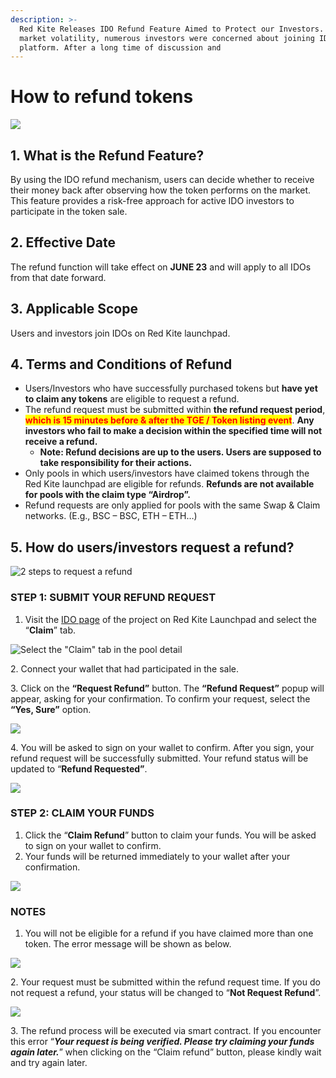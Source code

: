 ```yaml
---
description: >-
  Red Kite Releases IDO Refund Feature Aimed to Protect our Investors. Due to
  market volatility, numerous investors were concerned about joining IDO on our
  platform. After a long time of discussion and
---
```


# How to refund tokens

![](https://lh6.googleusercontent.com/u-Kvfhfao1VNiLNgkSls87F3aT0z79o3bqPUeRwXd-plbcyeJSZruzn\_0LZ65UpQ9qSKjWizYjsR6vQbiwuO1cxShbbvRFeuraUUvFzm6ITkr0CRbQnETER3xU91ayJ5PVR4nXd4icUUPhhjXg)

## 1. **What is the Refund Feature?**&#x20;

By using the IDO refund mechanism, users can decide whether to receive their money back after observing how the token performs on the market. This feature provides a risk-free approach for active IDO investors to participate in the token sale.

## 2. Effective Date

The refund function will take effect on **JUNE 23** and will apply to all IDOs from that date forward.

## 3. Applicable Scope

Users and investors join IDOs on Red Kite launchpad.

## 4. Terms and Conditions of Refund

* Users/Investors who have successfully purchased tokens but **have yet to claim any tokens** are eligible to request a refund.&#x20;
* The refund request must be submitted within **the refund request period**, <mark style="color:red;">**which is 15 minutes before & after the TGE / Token listing event**</mark>. **Any investors who fail to make a decision within the specified time will not receive a refund.**&#x20;
  * **Note: Refund decisions are up to the users. Users are supposed to take responsibility for their actions.**
* Only pools in which users/investors have claimed tokens through the Red Kite launchpad are eligible for refunds. **Refunds are not available for pools with the claim type “Airdrop”.**&#x20;
* Refund requests are only applied for pools with the same Swap & Claim networks. (E.g., BSC – BSC, ETH – ETH…)

## 5. **How do users/investors request a refund?**

![2 steps to request a refund](https://lh6.googleusercontent.com/Ud5AeWhlYGktbhVDgcd84mg7RKQ9FFwnGHYofddADfWrWgQYocnzV31hRBO0aJVe4ktEYLqyfKO-3RiQHguZHNwqV2c1xMlrstPgnGVMgNBG3kKj0BXXNp7fCcUItaicbaF6UUZpjnizpfuk4A)

### **STEP 1: SUBMIT YOUR REFUND REQUEST**&#x20;

1. Visit the [IDO page](https://redkite.polkafoundry.com/#/dashboard) of the project on Red Kite Launchpad and select the “**Claim**” tab.

![Select the "Claim" tab in the pool detail](https://lh6.googleusercontent.com/lp5PmPvbHOBsWZWLSzsc1u10sQFtAEpLWJjoDEhgfQQdQCOfhNFjAXgNMufJr-wVYfVzunle4QfwEN7JMmior5SHAZCPIw1wyfRBOeRvIv7dHZ54KP2FGgoWOdSsKCRP3ediV7nshezuThQtKg)

2\. Connect your wallet that had participated in the sale.&#x20;

3\. Click on the **“Request Refund”** button. The **“Refund Request”** popup will appear, asking for your confirmation. To confirm your request, select the **“Yes, Sure”** option.

![](https://lh3.googleusercontent.com/Sw9LGe9Dz-DhSMku7L7JBZVKoxZYMBApiqaxmHgBN8trmqrMNq5FOhKvnzo1JXSKfsnDAg4zDA497NMW3NsreGZ1gnXSfewlGN3pAWI1EJyFIY4766SsGzOu3hh0h499Sz\_2z2Va02b2MIjq5Q)

4\. You will be asked to sign on your wallet to confirm. After you sign, your refund request will be successfully submitted. Your refund status will be updated to “**Refund Requested”**.

![](https://lh3.googleusercontent.com/aSesLxNsOO5J1lEg8DrTTGwT6H4wlJVu0wyMB-FSTNWPRH9VnVDsnDxChe3iTFYnL4Y2Ii7pewRP42badyTvdtoU6y3Odk\_WN316Vo5XpOEyjLQIq7J-VfxMU8zb1\_0UytSG2Hmo3JyG-NwsEQ)

### **STEP 2: CLAIM YOUR FUNDS**

1. Click the “**Claim Refund**” button to claim your funds. You will be asked to sign on your wallet to confirm.&#x20;
2. Your funds will be returned immediately to your wallet after your confirmation.

![](https://lh4.googleusercontent.com/tfbBpw680bzkHIT9CPJ-Pq6YbFYCAuhbb9prYMBBDsH7J1FRMGMSAE2oGETVwxrLv8uKVg6eeftdhHTxBbyko8dx6Dt5n5MvvKWe5vW-kMVbQElpEks6fvsqaJsPigZCp1LIBsSJqcQHH9xeaA)

### **NOTES**

1. You will not be eligible for a refund if you have claimed more than one token. The error message will be shown as below.

![](https://lh6.googleusercontent.com/LabdZ9Nx3vmd3Be-9Tm1w5EVBHykH3gyVN1c-VIUaau6ML63i6ldYcOiNjiQCrbAf75TtsIi4IMw-Nxsp07BgmdJ1VY\_LRSbDdh6Dv1MqaoIG-xyHyboQzqVEiC32sB1DS6adns4q7sFSU6S0A)

2\. Your request must be submitted within the refund request time. If you do not request a refund, your status will be changed to “**Not Request Refund**”.

![](https://lh5.googleusercontent.com/masKMn97DhQhPnTgqmi4oCWt-5cV2gHYMDoehCJqkBZo\_1YpjKmgs4e-M4vnvGS34XYP-VztdEgmMDjxc\_OXJTz3Y13FouMui-B-pXlhtSqbr\_gQuSRMIhozhFEn8YTvW4zH15BQGoI0f4GUrQ)

3\. The refund process will be executed via smart contract. If you encounter this error “_**Your request is being verified. Please try claiming your funds again later.**_” when clicking on the “Claim refund” button, please kindly wait and try again later.&#x20;
